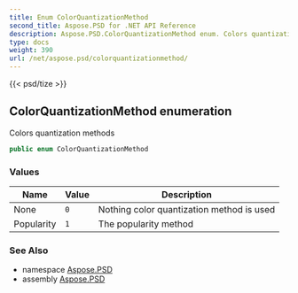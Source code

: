 ```yaml
---
title: Enum ColorQuantizationMethod
second_title: Aspose.PSD for .NET API Reference
description: Aspose.PSD.ColorQuantizationMethod enum. Colors quantization methods
type: docs
weight: 390
url: /net/aspose.psd/colorquantizationmethod/
---
```

{{< psd/tize >}}
## ColorQuantizationMethod enumeration

Colors quantization methods

```csharp
public enum ColorQuantizationMethod
```

### Values

| Name | Value | Description |
| --- | --- | --- |
| None | `0` | Nothing color quantization method is used |
| Popularity | `1` | The popularity method |

### See Also

* namespace [Aspose.PSD](../../aspose.psd/)
* assembly [Aspose.PSD](../../)


